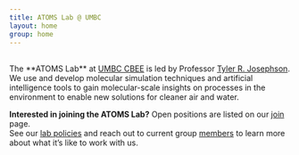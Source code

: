 ```yaml
---
title: ATOMS Lab @ UMBC
layout: home
group: home
---
```

<br>
The **ATOMS Lab** at <a target="_blank" href="https://cbee.umbc.edu/"> UMBC CBEE</a> is led by Professor <a target="_blank" href="https://cbee.umbc.edu/josephson/">Tyler R. Josephson</a>. 
We use and develop molecular simulation techniques and artificial intelligence tools to gain molecular-scale insights on processes in the environment to enable new solutions for cleaner air and water.

**Interested in joining the ATOMS Lab?**
Open positions are listed on our <a target="_blank" href="{{ site.url }}/join"> join</a> page. <br>
See our <a target="_blank" href="/static/docs/ATOMS_Lab_Policies.pdf">lab policies</a> and 
reach out to current group <a target="_blank" href="{{ site.url }}/members"> members</a> to learn more about what it’s like to work with us.


